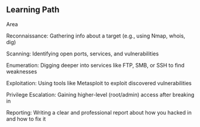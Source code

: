 ## Learning Path
Area  


Reconnaissance:	              Gathering info about a target (e.g., using Nmap, whois, dig)  


Scanning:	              Identifying open ports, services, and vulnerabilities  


Enumeration:	  	      Digging deeper into services like FTP, SMB, or SSH to find weaknesses  


Exploitation:		      Using tools like Metasploit to exploit discovered vulnerabilities  


Privilege Escalation:	      Gaining higher-level (root/admin) access after breaking in   


Reporting:		      Writing a clear and professional report about how you hacked in and how to fix it
